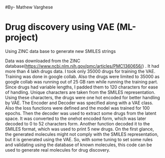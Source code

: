 #By- Mathew Varghese
# Drug discovery using VAE (ML-project)
 Using ZINC data base to generate new SMILES strings

Data was downloaded from the ZINC database(https://www.ncbi.nlm.nih.gov/pmc/articles/PMC1360656/) . It had more than 4 lakh drugs data. I took only 35000 drugs for training the VAE. Training was done in google collab. Also the drugs were limited to 35000 as google collab was running out of 25 GB ram while running the training part.
Since drugs had variable lengths, I padded them to 120 characters for ease of handling. Unique characters are taken from the SMILES representation. Using these characters, the drugs were one hot encoded for better handling by VAE.
The Encoder and Decoder was specified along with a VAE class. Also the loss functions were defined and the model was trained for 100 epochs.
Then the decoder was used to extract some drugs from the latent space. It was converted to the onehot encoded form, which was later decoded to 0 to 52 characters form. Another function decoded it to the SMILES format, which was used to print 5 new drugs.
On the first glance, the generated molecules might not comply with the SMILES representation, but it is generated using the VAE. So, with some tuning to set some rules and validating using the database of known molecules, this code can be used to generate real molecules for drug discovery.
